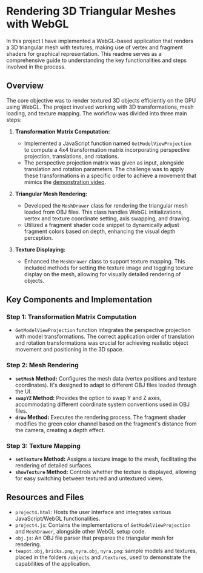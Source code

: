# Rendering 3D Triangular Meshes with WebGL

In this project I have implemented a WebGL-based application that renders a 3D triangular mesh with textures, making use of vertex and fragment shaders for graphical representation. This readme serves as a comprehensive guide to understanding the key functionalities and steps involved in the process.

## Overview

The core objective was to render textured 3D objects efficiently on the GPU using WebGL. The project involved working with 3D transformations, mesh loading, and texture mapping. The workflow was divided into three main steps:

1. **Transformation Matrix Computation:**
   - Implemented a JavaScript function named `GetModelViewProjection` to compute a 4x4 transformation matrix incorporating perspective projection, translations, and rotations.
   - The perspective projection matrix was given as input, alongside translation and rotation parameters. The challenge was to apply these transformations in a specific order to achieve a movement that mimics the [demonstration video](https://www.youtube.com/watch?v=GpvuIMx2ggw&t=1s).

2. **Triangular Mesh Rendering:**
   - Developed the `MeshDrawer` class for rendering the triangular mesh loaded from OBJ files. This class handles WebGL initializations, vertex and texture coordinate setting, axis swapping, and drawing.
   - Utilized a fragment shader code snippet to dynamically adjust fragment colors based on depth, enhancing the visual depth perception.

3. **Texture Displaying:**
   - Enhanced the `MeshDrawer` class to support texture mapping. This included methods for setting the texture image and toggling texture display on the mesh, allowing for visually detailed rendering of objects.

## Key Components and Implementation

### Step 1: Transformation Matrix Computation

- `GetModelViewProjection` function integrates the perspective projection with model transformations. The correct application order of translation and rotation transformations was crucial for achieving realistic object movement and positioning in the 3D space.

### Step 2: Mesh Rendering

- **`setMesh` Method:** Configures the mesh data (vertex positions and texture coordinates). It's designed to adapt to different OBJ files loaded through the UI.
- **`swapYZ` Method:** Provides the option to swap Y and Z axes, accommodating different coordinate system conventions used in OBJ files.
- **`draw` Method:** Executes the rendering process. The fragment shader modifies the green color channel based on the fragment's distance from the camera, creating a depth effect.

### Step 3: Texture Mapping

- **`setTexture` Method:** Assigns a texture image to the mesh, facilitating the rendering of detailed surfaces.
- **`showTexture` Method:** Controls whether the texture is displayed, allowing for easy switching between textured and untextured views.

## Resources and Files

- `project4.html`: Hosts the user interface and integrates various JavaScript/WebGL functionalities.
- `project4.js`: Contains the implementations of `GetModelViewProjection` and `MeshDrawer`, alongside other WebGL setup code.
- `obj.js`: An OBJ file parser that prepares the triangular mesh for rendering.
- `teapot.obj`, `bricks.png`, `nyra.obj`, `nyra.png`: sample models and textures, placed in the folders `/objects` and `/textures`, used to demonstrate the capabilities of the application.

